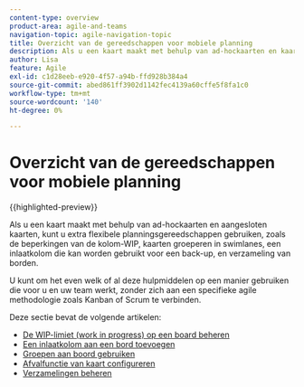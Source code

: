 ```yaml
---
content-type: overview
product-area: agile-and-teams
navigation-topic: agile-navigation-topic
title: Overzicht van de gereedschappen voor mobiele planning
description: Als u een kaart maakt met behulp van ad-hockaarten en kaarten met een verbinding, kunt u beter gebruikmaken van extra flexibele planningstools op borden.
author: Lisa
feature: Agile
exl-id: c1d28eeb-e920-4f57-a94b-ffd928b384a4
source-git-commit: abed861ff3902d1142fec4139a60cffe5f8fa1c0
workflow-type: tm+mt
source-wordcount: '140'
ht-degree: 0%

---
```


# Overzicht van de gereedschappen voor mobiele planning

{{highlighted-preview}}

Als u een kaart maakt met behulp van ad-hockaarten en aangesloten kaarten, kunt u extra flexibele planningsgereedschappen gebruiken, zoals de beperkingen van de kolom-WIP, kaarten groeperen in swimlanes, een inlaatkolom die kan worden gebruikt voor een back-up, en <span class="preview">verzameling van borden</span>.

U kunt om het even welk of al deze hulpmiddelen op een manier gebruiken die voor u en uw team werkt, zonder zich aan een specifieke agile methodologie zoals Kanban of Scrum te verbinden.

Deze sectie bevat de volgende artikelen:

* [De WIP-limiet (work in progress) op een board beheren](/help/quicksilver/agile/use-boards-agile-planning-tools/manage-wip-limit-on-board.md)
* [Een inlaatkolom aan een bord toevoegen](/help/quicksilver/agile/use-boards-agile-planning-tools/add-intake-column-to-board.md)
* [Groepen aan boord gebruiken](/help/quicksilver/agile/use-boards-agile-planning-tools/group-cards-on-board.md)
* [Afvalfunctie van kaart configureren](/help/quicksilver/agile/use-boards-agile-planning-tools/configure-card-falloff.md)
* [Verzamelingen beheren](/help/quicksilver/agile/use-boards-agile-planning-tools/manage-collections.md)
